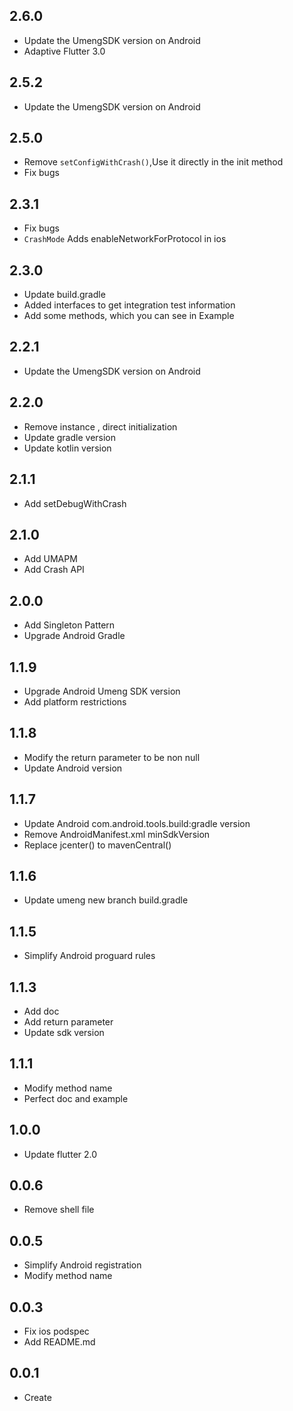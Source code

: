 ## 2.6.0

* Update the UmengSDK version on Android
* Adaptive Flutter 3.0

## 2.5.2

* Update the UmengSDK version on Android

## 2.5.0

* Remove `setConfigWithCrash()`,Use it directly in the init method
* Fix bugs

## 2.3.1

* Fix bugs
* `CrashMode` Adds enableNetworkForProtocol in ios

## 2.3.0

* Update build.gradle
* Added interfaces to get integration test information
* Add some methods, which you can see in Example

## 2.2.1

* Update the UmengSDK version on Android

## 2.2.0

* Remove instance , direct initialization
* Update gradle version
* Update kotlin version

## 2.1.1

* Add setDebugWithCrash

## 2.1.0

* Add UMAPM
* Add Crash API

## 2.0.0

* Add Singleton Pattern
* Upgrade Android Gradle

## 1.1.9

* Upgrade Android Umeng SDK version
* Add platform restrictions

## 1.1.8

* Modify the return parameter to be non null
* Update Android version

## 1.1.7

* Update Android com.android.tools.build:gradle version
* Remove AndroidManifest.xml minSdkVersion
* Replace jcenter() to mavenCentral()

## 1.1.6

* Update umeng new branch build.gradle

## 1.1.5

* Simplify Android proguard rules

## 1.1.3

* Add doc
* Add return parameter
* Update sdk version

## 1.1.1

* Modify method name
* Perfect doc and example

## 1.0.0

* Update flutter 2.0

## 0.0.6

* Remove shell file

## 0.0.5

* Simplify Android registration
* Modify method name

## 0.0.3

* Fix ios podspec
* Add README.md

## 0.0.1

* Create